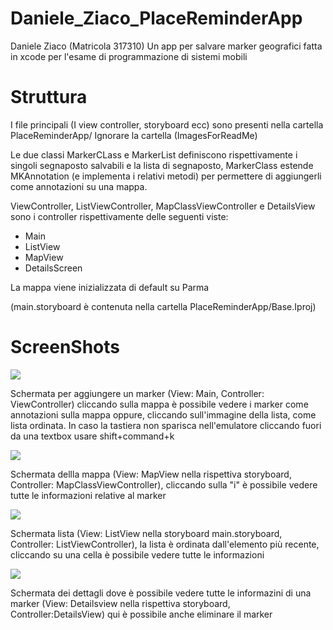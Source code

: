 # Daniele_Ziaco_PlaceReminderApp
Daniele Ziaco (Matricola 317310)
Un app per salvare marker  geografici fatta in xcode per l'esame di programmazione di sistemi mobili

# Struttura
I file principali (I view controller, storyboard ecc) sono presenti nella cartella PlaceReminderApp/
Ignorare la cartella (ImagesForReadMe)

Le due classi MarkerCLass e MarkerList definiscono rispettivamente i singoli segnaposto salvabili e la lista di segnaposto, MarkerClass estende MKAnnotation (e implementa i relativi metodi) per permettere di aggiungerli come annotazioni su una mappa.
  
 ViewController, ListViewController, MapClassViewController e DetailsView sono i controller rispettivamente delle seguenti viste:
  
  - Main
  - ListView
  - MapView
  - DetailsScreen

 La mappa viene inizializzata di default su Parma
  
 (main.storyboard è contenuta nella cartella PlaceReminderApp/Base.Iproj)
  

  # ScreenShots
  
  ![](https://github.com/ErZicky/Daniele_Ziaco_PlaceReminderApp/blob/main/ImagesForReadMe/screen%20(3).jpeg)
  
  Schermata per aggiungere un marker (View: Main, Controller: ViewController) cliccando sulla mappa è possibile vedere i marker come annotazioni sulla mappa oppure, cliccando sull'immagine della lista, come lista ordinata.
  In caso la tastiera non sparisca nell'emulatore cliccando fuori da una textbox usare shift+command+k
  
  ![](https://github.com/ErZicky/Daniele_Ziaco_PlaceReminderApp/blob/main/ImagesForReadMe/screen%20(4).jpeg)
  
  Schermata dellla mappa (View: MapView nella rispettiva storyboard, Controller: MapClassViewController), cliccando sulla "i" è possibile vedere tutte le informazioni relative al marker
  
  ![](https://github.com/ErZicky/Daniele_Ziaco_PlaceReminderApp/blob/main/ImagesForReadMe/screen%20(1).jpeg)
  
  Schermata lista (View: ListView nella storyboard main.storyboard, Controller: ListViewController), la lista è ordinata dall'elemento più recente, cliccando su una cella è possibile vedere tutte le informazioni
  
  ![](https://github.com/ErZicky/Daniele_Ziaco_PlaceReminderApp/blob/main/ImagesForReadMe/screen%20(2).jpeg)
  
  Schermata dei dettagli dove è possibile vedere tutte le informazini di una marker (View: Detailsview nella rispettiva storyboard, Controller:DetailsView) qui è possibile anche eliminare il marker
